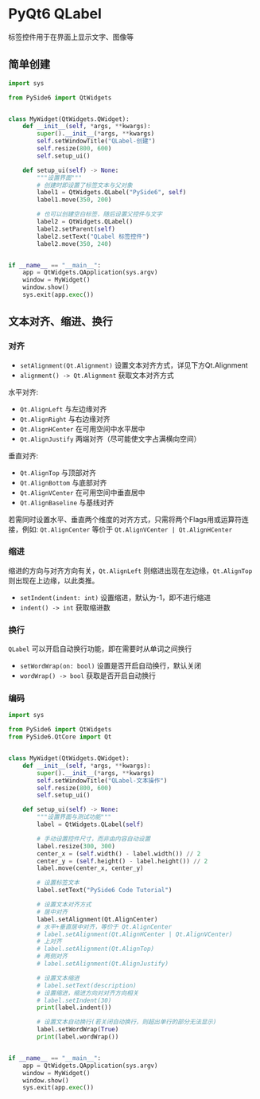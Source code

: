 # PyQt6 QLabel
标签控件用于在界面上显示文字、图像等

## 简单创建

```python
import sys

from PySide6 import QtWidgets


class MyWidget(QtWidgets.QWidget):
    def __init__(self, *args, **kwargs):
        super().__init__(*args, **kwargs)
        self.setWindowTitle("QLabel-创建")
        self.resize(800, 600)
        self.setup_ui()

    def setup_ui(self) -> None:
        """设置界面"""
        # 创建时即设置了标签文本与父对象
        label1 = QtWidgets.QLabel("PySide6", self)
        label1.move(350, 200)

        # 也可以创建空白标签，随后设置父控件与文字
        label2 = QtWidgets.QLabel()
        label2.setParent(self)
        label2.setText("QLabel 标签控件")
        label2.move(350, 240)


if __name__ == "__main__":
    app = QtWidgets.QApplication(sys.argv)
    window = MyWidget()
    window.show()
    sys.exit(app.exec())
```

## 文本对齐、缩进、换行

### 对齐

- `setAlignment(Qt.Alignment)`    设置文本对齐方式，详见下方Qt.Alignment
- `alignment() -> Qt.Alignment`   获取文本对齐方式

水平对齐:  
- `Qt.AlignLeft`      与左边缘对齐
- `Qt.AlignRight`     与右边缘对齐
- `Qt.AlignHCenter`   在可用空间中水平居中
- `Qt.AlignJustify`   两端对齐（尽可能使文字占满横向空间）

垂直对齐:  
- `Qt.AlignTop`       与顶部对齐
- `Qt.AlignBottom`    与底部对齐
- `Qt.AlignVCenter`   在可用空间中垂直居中
- `Qt.AlignBaseline`  与基线对齐

若需同时设置水平、垂直两个维度的对齐方式，只需将两个Flags用或运算符连接，例如:
`Qt.AlignCenter` 等价于 `Qt.AlignVCenter | Qt.AlignHCenter`

### 缩进
缩进的方向与对齐方向有关，`Qt.AlignLeft` 则缩进出现在左边缘，`Qt.AlignTop` 则出现在上边缘，以此类推。

- `setIndent(indent: int)`        设置缩进，默认为-1，即不进行缩进
- `indent() -> int`               获取缩进数

### 换行
`QLabel` 可以开启自动换行功能，即在需要时从单词之间换行

- `setWordWrap(on: bool)`   设置是否开启自动换行，默认关闭
- `wordWrap() -> bool`      获取是否开启自动换行

### 编码

```python
import sys

from PySide6 import QtWidgets
from PySide6.QtCore import Qt


class MyWidget(QtWidgets.QWidget):
    def __init__(self, *args, **kwargs):
        super().__init__(*args, **kwargs)
        self.setWindowTitle("QLabel-文本操作")
        self.resize(800, 600)
        self.setup_ui()

    def setup_ui(self) -> None:
        """设置界面与测试功能"""
        label = QtWidgets.QLabel(self)

        # 手动设置控件尺寸，而非由内容自动设置
        label.resize(300, 300)
        center_x = (self.width() - label.width()) // 2
        center_y = (self.height() - label.height()) // 2
        label.move(center_x, center_y)

        # 设置标签文本
        label.setText("PySide6 Code Tutorial")

        # 设置文本对齐方式
        # 居中对齐
        label.setAlignment(Qt.AlignCenter)
        # 水平+垂直居中对齐，等价于 Qt.AlignCenter
        # label.setAlignment(Qt.AlignHCenter | Qt.AlignVCenter)
        # 上对齐
        # label.setAlignment(Qt.AlignTop)
        # 两侧对齐
        # label.setAlignment(Qt.AlignJustify)

        # 设置文本缩进
        # label.setText(description)
        # 设置缩进，缩进方向对对齐方向相关
        # label.setIndent(30)
        print(label.indent())

        # 设置文本自动换行(若关闭自动换行，则超出单行的部分无法显示)
        label.setWordWrap(True)
        print(label.wordWrap())


if __name__ == "__main__":
    app = QtWidgets.QApplication(sys.argv)
    window = MyWidget()
    window.show()
    sys.exit(app.exec())
```